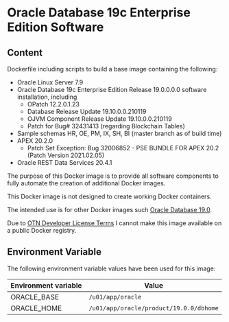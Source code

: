 # Oracle Database 19c Enterprise Edition Software

## Content

Dockerfile including scripts to build a base image containing the following:

* Oracle Linux Server 7.9
* Oracle Database 19c Enterprise Edition Release 19.0.0.0.0 software installation, including
  * OPatch 12.2.0.1.23
  * Database Release Update 19.10.0.0.210119
  * OJVM Component Release Update 19.10.0.0.210119
  * Patch for Bug# 32431413 (regarding Blockchain Tables)
* Sample schemas HR, OE, PM, IX, SH, BI (master branch as of build time)
* APEX 20.2.0 
  * Patch Set Exception: Bug 32006852 - PSE BUNDLE FOR APEX 20.2 (Patch Version 2021.02.05)
* Oracle REST Data Services 20.4.1

The purpose of this Docker image is to provide all software components to fully automate the creation of additional Docker images.

This Docker image is not designed to create working Docker containers.

The intended use is for other Docker images such [Oracle Database 19.0](https://github.com/PhilippSalvisberg/docker-odb/blob/main/OracleDatabase/19.0).

Due to [OTN Developer License Terms](http://www.oracle.com/technetwork/licenses/standard-license-152015.html) I cannot make this image available on a public Docker registry.

## Environment Variable

The following environment variable values have been used for this image:

Environment variable | Value
-------------------- | -------------
ORACLE_BASE | ```/u01/app/oracle```
ORACLE_HOME | ```/u01/app/oracle/product/19.0.0/dbhome```
